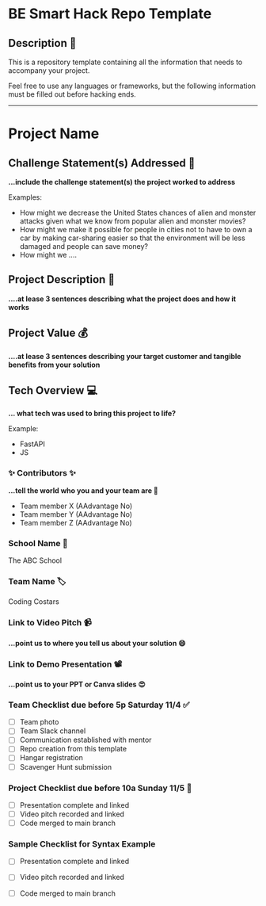 # BE Smart Hack Repo Template

## Description 🚨 
This is a repository template containing all the information that needs to accompany your project.

Feel free to use any languages or frameworks, but the following information must be filled out before hacking ends.
___________
# Project Name

## Challenge Statement(s) Addressed 🎯
**...include the challenge statement(s) the project worked to address**

Examples:
* How might we decrease the United States chances of alien and monster attacks given what we know from popular alien and monster movies?
* How might we make it possible for people in cities not to have to own a car by making car-sharing easier so that the environment will be less damaged and people can save money?
* How might we ....

## Project Description 🤯
**....at lease 3 sentences describing what the project does and how it works**

## Project Value 💰
**....at lease 3 sentences describing your target customer and tangible benefits from your solution**


## Tech Overview 💻
**... what tech was used to bring this project to life?**

Example:
* FastAPI 
* JS


### ✨ Contributors ✨
**...tell the world who you and your team are 🙂**
* Team member X (AAdvantage No)
* Team member Y (AAdvantage No)
* Team member Z (AAdvantage No)

### School Name 🏫
The ABC School

### Team Name 🏷
Coding Costars

### Link to Video Pitch 📹
**...point us to where you tell us about your solution 😄**

### Link to Demo Presentation 📽
**...point us to your PPT or Canva slides 😍**

### Team Checklist due before 5p Saturday 11/4 ✅
- [ ] Team photo
- [ ] Team Slack channel
- [ ] Communication established with mentor
- [ ] Repo creation from this template
- [ ] Hangar registration
- [ ] Scavenger Hunt submission

### Project Checklist due before 10a Sunday 11/5 🏁
- [ ] Presentation complete and linked
- [ ] Video pitch recorded and linked
- [ ] Code merged to main branch

### Sample Checklist for Syntax Example 
- [ ] Presentation complete and linked
- [ ] Video pitch recorded and linked
- [ ] Code merged to main branch

